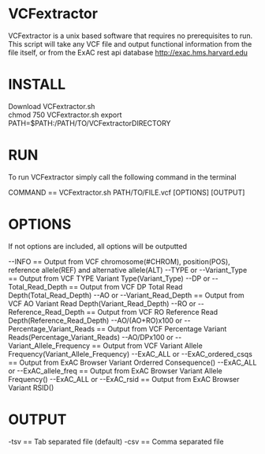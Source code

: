 # VCFextractor
VCFextractor is a unix based software that requires no prerequisites to run.
This script will take any VCF file and output functional information from the file itself,
or from the ExAC rest api database http://exac.hms.harvard.edu 

# INSTALL
Download VCFextractor.sh  
chmod 750 VCFextractor.sh
export PATH=$PATH:/PATH/TO/VCFextractorDIRECTORY

# RUN
To run VCFextractor simply call the following command in the terminal

COMMAND == VCFextractor.sh PATH/TO/FILE.vcf [OPTIONS] [OUTPUT]

# OPTIONS 
If not options are included, all options will be outputted

--INFO == Output from VCF chromosome(#CHROM), position(POS), reference allele(REF) and alternative allele(ALT) 
--TYPE or --Variant_Type == Output from VCF TYPE Variant Type(Variant_Type) 
--DP or --Total_Read_Depth == Output from VCF DP Total Read Depth(Total_Read_Depth) 
--AO or --Variant_Read_Depth == Output from VCF AO Variant Read Depth(Variant_Read_Depth) 
--RO or --Reference_Read_Depth == Output from VCF RO Reference Read Depth(Reference_Read_Depth) 
--AO/(AO+RO)x100 or --Percentage_Variant_Reads == Output from VCF Percentage Variant Reads(Percentage_Variant_Reads) 
--AO/DPx100 or --Variant_Allele_Frequency == Output from VCF Variant Allele Frequency(Variant_Allele_Frequency) 
--ExAC_ALL or --ExAC_ordered_csqs == Output from ExAC Browser Variant Orderred Consequence() 
--ExAC_ALL or --ExAC_allele_freq == Output from ExAC Browser Variant Allele Frequency() 
--ExAC_ALL or --ExAC_rsid == Output from ExAC Browser Variant RSID() 

# OUTPUT
-tsv == Tab separated file (default) 
-csv == Comma separated file



